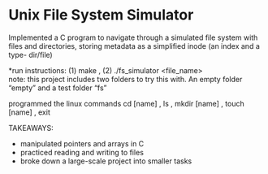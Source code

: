 # Unix File System Simulator  

Implemented a C program to navigate through a simulated file system with files and directories, storing metadata as a simplified inode (an index and a type- dir/file)

  *run instructions: (1) make , (2) ./fs_simulator <file_name>  
    note: this project includes two folders to try this with. An empty folder “empty” and a test folder “fs”
  
programmed the linux commands 
cd [name] , ls , mkdir [name] , touch [name] , exit
  
TAKEAWAYS:
* manipulated pointers and arrays in C
* practiced reading and writing to files
* broke down a large-scale project into smaller tasks
